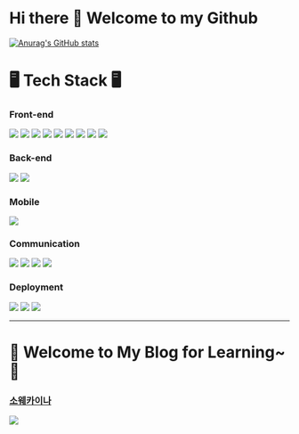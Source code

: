 # Hi there 👋 Welcome to my Github
<!---
kangdy25/kangdy25 is a ✨ special ✨ repository because its `README.md` (this file) appears on your GitHub profile.
You can click the Preview link to take a look at your changes.
--->

[![Anurag's GitHub stats](https://github-readme-stats.vercel.app/api?username=kangdy25&theme=tokyonight)](https://github.com/anuraghazra/github-readme-stats)
# 🖥️ Tech Stack 🖥️
### Front-end
<span><img src = "https://img.shields.io/badge/HTML-%23E34F26.svg?logo=html5&logoColor=white"> </span> 
<span><img src = "https://img.shields.io/badge/CSS-1572B6?logo=css&logoColor=fff"> </span> 
<span><img src = "https://img.shields.io/badge/Sass-C69?logo=sass&logoColor=fff"> </span> 
<span><img src = "https://img.shields.io/badge/Tailwind%20CSS-%2338B2AC.svg?logo=tailwind-css&logoColor=white"> </span> 
<span><img src = "https://img.shields.io/badge/JavaScript-F7DF1E?logo=javascript&logoColor=000"> </span> 
<span><img src = "https://img.shields.io/badge/TypeScript-3178C6?logo=typescript&logoColor=fff"> </span> 
<span><img src = "https://img.shields.io/badge/Three.js-000?logo=threedotjs&logoColor=fff"> </span> 
<span><img src = "https://img.shields.io/badge/React-%2320232a.svg?logo=react&logoColor=%2361DAFB"> </span> 
<span><img src = "https://img.shields.io/badge/Next.js-black?logo=next.js&logoColor=white"> </span> 

### Back-end
<span><img src = "https://img.shields.io/badge/Node.js-6DA55F?logo=node.js&logoColor=white"> </span> 
<span><img src = "https://img.shields.io/badge/Supabase-3FCF8E?logo=supabase&logoColor=fff"> </span> 

### Mobile
<span><img src = "https://img.shields.io/badge/React_Native-%2320232a.svg?logo=react&logoColor=%2361DAFB"> </span> 

### Communication
<span><img src = "https://img.shields.io/badge/Git-F05032?logo=git&logoColor=fff"> </span> 
<span><img src = "https://img.shields.io/badge/GitHub-%23121011.svg?logo=github&logoColor=white"> </span> 
<span><img src = "https://img.shields.io/badge/Figma-F24E1E?logo=figma&logoColor=white"> </span>
<span><img src = "https://img.shields.io/badge/Notion-000?logo=notion&logoColor=fff"> </span>


### Deployment
<span><img src = "https://img.shields.io/badge/Netlify-%23000000.svg?logo=netlify&logoColor=#00C7B7"> </span>
<span><img src = "https://custom-icon-badges.demolab.com/badge/AWS-%23FF9900.svg?logo=aws&logoColor=white"> </span>
<span><img src = "https://img.shields.io/badge/Vercel-%23000000.svg?logo=vercel&logoColor=white"> </span>
* * *
# 📜 Welcome to My Blog for Learning~ 📜 
### [소웨카이나](https://kangdy25.tistory.com/)
<img src="https://github.com/kangdy25/Into_the_Javascript/assets/58673491/c8dd7d7b-69cd-448b-aa25-26bd3dbcd30d"/>


